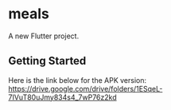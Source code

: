 # meals

A new Flutter project.

## Getting Started

 Here is the link below for the APK version: https://drive.google.com/drive/folders/1ESqeL-7IVuT80uJmy834s4_7wP76z2kd
